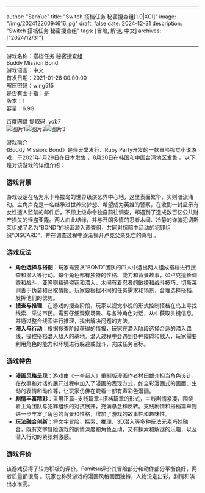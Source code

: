 
---
author: "SanYue"
title: "Switch 搭档任务 秘密搜查组[1.0|XCI]"
image: "/img/20241226094616.jpg"
draft: false
date: 2024-12-31
description: "Switch 搭档任务 秘密搜查组"
tags: [冒险, 解谜, 中文]
archives: ["2024/12/31"]

---

游戏名称：搭档任务 秘密搜查组   
Buddy Mission Bond    
游戏语言：中文  
首发日期：2021-01-28 00:00:00  
解压密码：wing515  
是否有金手指：是  
版本：1   
容量：6.9G

[百度网盘](https://pan.baidu.com/s/1DQhIVCpGVgDzCQUxmubf-g) 提取码: yqb7  
![图片1](/img/6c6d3b.jpg)![图片2](/img/d2c412.jpg)![图片3](/img/7ebc79.jpg)  

游戏简介  
《Buddy Mission: Bond》是任天堂发行、Ruby Party开发的一款冒险视觉小说游戏，于2021年1月29日在日本发售 ，8月20日在韩国和中国台湾地区发售 。以下是对该游戏的详细介绍：

### 游戏背景
游戏设定在名为米卡格拉岛的世界级演艺界中心地，这里表面繁华，实则暗流涌动。主角卢克是一名继承过世养父梦想、希望成为英雄的警察，在收到一封显示有女性遭人监禁的邮件后，不顾上级命令独自前往调查，却遇到了造成数百亿公共财产损失的怪盗亚隆。两人由此结缘，并与开朗多情的忍者木间、冷静的诈骗犯切斯莱组成了名为“BOND”的秘密潜入调查组，共同对抗暗中活动的犯罪组织“DISCARD”，并在调查过程中逐渐揭开卢克父亲死亡的真相 。

### 游戏玩法
- **角色选择与搭配**：玩家需要从“BOND”团队的四人中选出两人组成搭档进行搜查和潜入等行动。每个角色都有独特的性格、能力和背景故事，如卢克擅长调查和战斗，亚隆则精通盗窃和潜入，木间有着忍者的敏捷和战斗技巧，切斯莱则善于伪装和获取情报。玩家要根据不同的任务需求和场景，合理选择搭档，发挥他们的优势。
- **搜查与推理**：在游戏的搜查阶段，玩家以视觉小说的形式控制搭档在岛上寻找线索、采访市民。需要仔细观察场景、与各种角色对话，从中获取关键信息，并通过整合线索进行推理，找出解决问题的方法。
- **潜入与行动**：根据搜查阶段获得的情报，玩家在潜入阶段选择合适的潜入路线，操控搭档潜入敌人的基地。潜入过程中会遇到各种障碍和敌人，玩家需要利用角色的能力和环境进行躲避或战斗，完成任务目标。

### 游戏特色
- **漫画风格呈现**：游戏由《一拳超人》重制版漫画作者村田雄介担当角色设计，在故事和对话的展开过程中加入了漫画的表现方式，如全彩漫画式的画面、生动的表情和动作等，让玩家仿佛在观看一部有声彩色漫画。
- **剧情丰富精彩**：采用正篇+支线篇章+搭档篇章的形式，主线剧情紧凑，围绕着主角团队与犯罪组织的对抗展开，充满悬念和反转。支线剧情和搭档篇章则进一步丰富了角色的背景和性格，增加了游戏的故事性和趣味性。
- **玩法融合创新**：将文字冒险、探索、推理、3D潜入等多种玩法元素巧妙融合，既有文字冒险游戏的剧情深度和角色互动，又有探索和解谜的乐趣，以及潜入行动的紧张刺激感。

### 游戏评价
该游戏获得了较为积极的评价。Famitsu评价其冒险部分和动作部分平衡良好，两者质量都很高 。玩家也称赞游戏的漫画风格画面独特，人物设定出彩，剧情和演出水准高。
